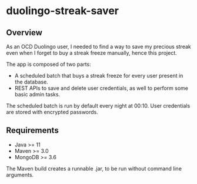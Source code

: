 # duolingo-streak-saver

## Overview

As an OCD Duolingo user, I needed to find a way to save my precious streak even when I forget to buy a streak freeze manually, hence this project.

The app is composed of two parts:
- A scheduled batch that buys a streak freeze for every user present in the database.
- REST APIs to save and delete user credentials, as well to perform some basic admin tasks.

The scheduled batch is run by default every night at 00:10.
User credentials are stored with encrypted passwords.


## Requirements

- Java >= 11
- Maven >= 3.0
- MongoDB >= 3.6

The Maven build creates a runnable .jar, to be run without command line arguments.

